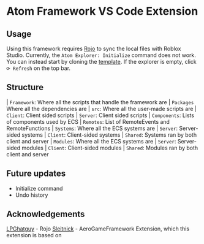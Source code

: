 # Atom Framework VS Code Extension

## Usage
Using this framework requires [Rojo]('https://rojo.space/') to sync the local files with Roblox Studio.
Currently, the `Atom Explorer: Initialize` command does not work. You can instead start by cloning the [template]('https://github.com/Kazisitoe/KaziFrameworkTemplate').
If the explorer is empty, click `⟳ Refresh` on the top bar.

## Structure
  | ``Framework``: Where all the scripts that handle the framework are
  | ``Packages`` Where all the dependencies are
  | ``src``: Where all the user-made scripts are
    | ``Client``: Client sided scripts
    | ``Server``: Client sided scripts
    | ``Components``: Lists of components used by ECS
    | ``Remotes``: List of RemoteEvents and RemoteFunctions
    | ``Systems``: Where all the ECS systems are
      | ``Server``: Server-sided systems
      | ``Client``: Client-sided systems
      | ``Shared``: Systems ran by both client and server
    | ``Modules``: Where all the ECS systems are
      | ``Server``: Server-sided modules
      | ``Client``: Client-sided modules
      | ``Shared``: Modules ran by both client and server

## Future updates
- Initialize command
- Undo history

## Acknowledgements
[LPGhatguy]('https://github.com/LPGhatguy') - Rojo
[Sleitnick]('https://github.com/Sleitnick') - AeroGameFramework Extension, which this extension is based on